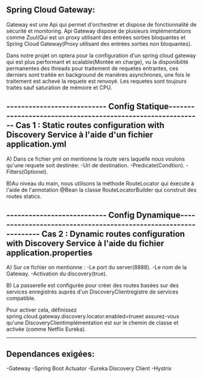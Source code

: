 Spring Cloud Gateway:
---------------------------
Gateway est une Api qui permet d'orchestrer et dispose de fonctionnalité de sécurité et monitoring.
Api Gateway dispose de plusieurs implémentations comme Zuul(Qui est un proxy utilisant des entrées sorties bloquantes et Spring Cloud Gateway(Proxy utilisant des entrées sorties 
non bloquantes).

Dans notre projet on optera pour la configuration d'un spring cloud gateway qui est plus performant et scalable(Montée en charge), vu la disponibilité permanentes des threads pour traitement
de requetes entrantes, ces derniers sont traitée en background de manières asynchrones, une fois le traitement est achevé la requete est renvoyé.
Les requetes sont toujours traités sauf saturation de mémoire et CPU.

--------------------------- Config Statique------------------------------------------------------------
Cas 1 : Static routes configuration with Discovery Service à l'aide d'un fichier application.yml
----
A)
Dans ce fichier yml on mentionne la route vers laquelle nous voulons qu'une requete soit destinée:
-Uri de destination.
-Predicate(Condtion).
-Filters(Optionel).

B)Au niveau du main, nous utilisons la méthode RouteLocator qui éxecute à l'aide de l'annotation @Bean la classe RouteLocatorBuilder qui construit des routes statics.

--------------------------- Config Dynamique----------------------------------------------------------------
Cas 2 : Dynamic routes configuration with Discovery Service à l'aide du fichier application.properties
----
A)
Sur ce fichier on mentionne : 
-Le port du server(8888).
-Le nom de la Gateway.
-Activation du discovery(true).

B) La passerelle est configurée pour créer des routes basées sur des services enregistrés auprès d'un DiscoveryClientregistre de services compatible.

Pour activer cela, définissez spring.cloud.gateway.discovery.locator.enabled=trueet assurez-vous qu'une DiscoveryClientimplémentation est sur le chemin de classe et activée (comme Netflix Eureka).

-------------------------------------
Dependances exigées:
-----
-Gateway 
-Spring Boot Actuator
-Eureka Discovery Client
-Hystrix
